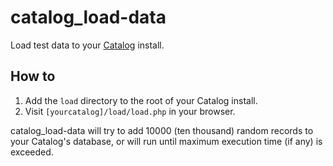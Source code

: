 # catalog_load-data
Load test data to your [Catalog](https://github.com/psztrnk/catalog) install.

## How to
1. Add the `load` directory to the root of your Catalog install.
2. Visit `[yourcatalog]/load/load.php` in your browser.

catalog_load-data will try to add 10000 (ten thousand) random records to your Catalog's database, or will run until maximum execution time (if any) is exceeded.
